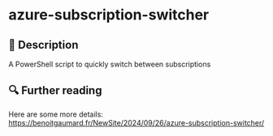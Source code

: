 # azure-subscription-switcher

## 📌 Description
A PowerShell script to quickly switch between subscriptions

## 🔍 Further reading
Here are some more details: https://benoitgaumard.fr/NewSite/2024/09/26/azure-subscription-switcher/
